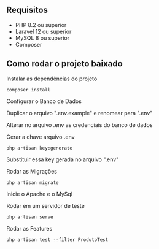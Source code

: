 ## Requisitos

* PHP 8.2 ou superior
* Laravel 12 ou superior
* MySQL 8 ou superior
* Composer

## Como rodar o projeto baixado
Instalar as dependências do projeto

```
composer install
```

Configurar o Banco de Dados


Duplicar o arquivo ".env.example" e renomear para ".env"

Alterar no arquivo .env as credenciais do banco de dados 


Gerar a chave arquivo .env

```
php artisan key:generate
```

Substituir essa key gerada no arquivo ".env"

Rodar as Migrações

```
php artisan migrate
```

Inicie o Apache e o MySql

Rodar em um servidor de teste
```
php artisan serve
```

Rodar as Features

```
php artisan test --filter ProdutoTest
```
